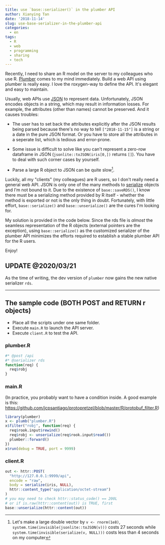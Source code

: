 ```yaml
---
title: use `base::serializer()` in the plumber API
author: Xianying Tan
date: '2018-11-14'
slug: use-base-serializer-in-the-plumber-api
categories:
  - en
tags:
  - R
  - web
  - programming
  - sharing
  - tech
---
```


Recently, I need to share an R model on the server to my colleagues who use R. [Plumber](https://www.rplumber.io) comes to my mind immediately. Build a web API using plumber is really easy. I love the roxygen-way to define the API. It's elegant and easy to maintain.

Usually, web APIs use [JSON](http://json.org/) to represent data. Unfortunately, JSON encodes objects in a string, which may result in information losses. For example, the attributes (other than names) cannot be preserved. And it causes troubles:

- The user has to set back the attributes explicitly after the JSON results being parsed because there's no way to tell `["2018-11-15"]` is a string or a date in the pure JSON format. Or you have to store all the attributes in a seperate list, which is tedious and error-prone.

- Some issue is difficult to solve like you can't represent a zero-row dataframe in JSON (`jsonlite::toJSON(iris[0,])` returns `[]`). You have to deal with such corner cases by yourself.

- Parse a large R object to JSON can be quite slow[^1].

Luckily, all my "clients" (my colleagues) are R users, so I don't really need a general web API. JSON is only one of the many methods to [serialize](https://en.wikipedia.org/wiki/Serialization) objects and I'm not bound to it. Due to the existence of `base::saveRDS()`, I know there must be a serializing method provided by R itself - whether the method is exported or not is the only thing in doubt. Fortunately, with little effort, `base::serialize()` and `base::unserialize()` are the cures I'm looking for.

My solution is provided in the code below. Since the rds file is _almost_ the seamless representation of the R objects (external pointers are the exception), using `base::serialize()` as the customized serializer of the plumber API minimizes the efforts required to establish a stable plumber API for the R users.

Enjoy!

[^1]: Let's make a large double vector by `v <- rnorm(1e8)`, `system.time(invisible(jsonlite::toJSON(v)))` costs 27 seconds while `system.time(invisible(serialize(v, NULL)))` costs less than 4 seconds on my computer

## UPDATE @2020/03/21

As the time of writing, the dev version of `plumber` now gains the new native serializer `rds`.

---

## The sample code (BOTH POST and RETURN r objects)

- Place all the scripts under one same folder.
- Execute `main.R` to launch the API server.
- Execute `client.R` to test the API.

### plumber.R

```r
#* @post /api
#* @serializer rds
function(req) {
  req$robj
}
```

### main.R

(In practice, you probably want to have a condition inside. A good example is this: https://github.com/jcpsantiago/protopretzel/blob/master/R/protobuf_filter.R)

```r
library(plumber)
x <- plumb("plumber.R")
x$filter("robj", function(req) {
  req$rook.input$rewind()
  req$robj <- unserialize(req$rook.input$read())
  plumber::forward()
})
x$run(debug = TRUE, port = 9999)
```

### client.R

```r
out <- httr::POST(
  "http://127.0.0.1:9999/api",
  encode = "raw",
  body = serialize(iris, NULL),
  httr::content_type("application/octet-stream")
)
# you may need to check httr::status_code() == 200L
# or if is.raw(httr::content(out)) is TRUE, first
base::unserialize(httr::content(out))
```
